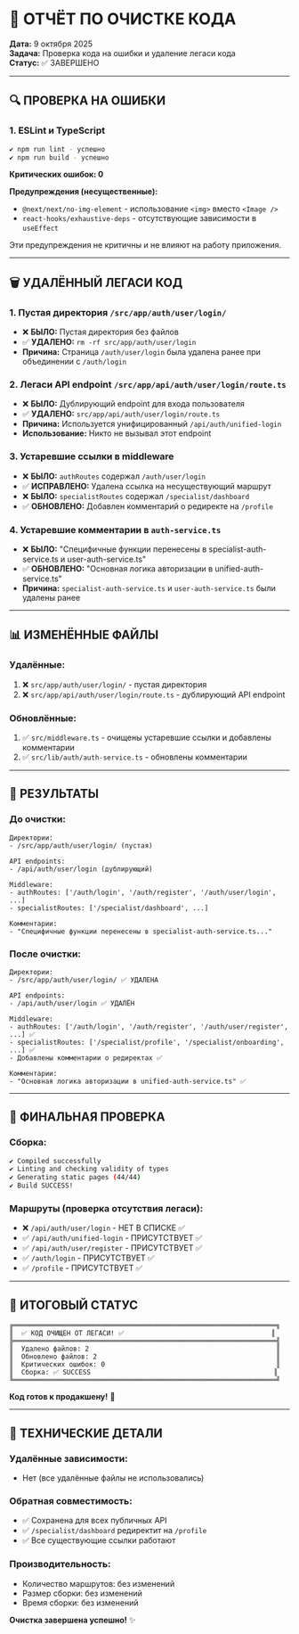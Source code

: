 # 🧹 ОТЧЁТ ПО ОЧИСТКЕ КОДА

**Дата:** 9 октября 2025  
**Задача:** Проверка кода на ошибки и удаление легаси кода  
**Статус:** ✅ ЗАВЕРШЕНО  

---

## 🔍 ПРОВЕРКА НА ОШИБКИ

### **1. ESLint и TypeScript**
```bash
✔ npm run lint - успешно
✔ npm run build - успешно
```

**Критических ошибок: 0**

**Предупреждения (несущественные):**
- `@next/next/no-img-element` - использование `<img>` вместо `<Image />`
- `react-hooks/exhaustive-deps` - отсутствующие зависимости в `useEffect`

Эти предупреждения не критичны и не влияют на работу приложения.

---

## 🗑️ УДАЛЁННЫЙ ЛЕГАСИ КОД

### **1. Пустая директория `/src/app/auth/user/login/`**
- ❌ **БЫЛО:** Пустая директория без файлов
- ✅ **УДАЛЕНО:** `rm -rf src/app/auth/user/login`
- **Причина:** Страница `/auth/user/login` была удалена ранее при объединении с `/auth/login`

### **2. Легаси API endpoint `/src/app/api/auth/user/login/route.ts`**
- ❌ **БЫЛО:** Дублирующий endpoint для входа пользователя
- ✅ **УДАЛЕНО:** `src/app/api/auth/user/login/route.ts`
- **Причина:** Используется унифицированный `/api/auth/unified-login`
- **Использование:** Никто не вызывал этот endpoint

### **3. Устаревшие ссылки в middleware**
- ❌ **БЫЛО:** `authRoutes` содержал `/auth/user/login`
- ✅ **ИСПРАВЛЕНО:** Удалена ссылка на несуществующий маршрут
- ❌ **БЫЛО:** `specialistRoutes` содержал `/specialist/dashboard`
- ✅ **ОБНОВЛЕНО:** Добавлен комментарий о редиректе на `/profile`

### **4. Устаревшие комментарии в `auth-service.ts`**
- ❌ **БЫЛО:** "Специфичные функции перенесены в specialist-auth-service.ts и user-auth-service.ts"
- ✅ **ОБНОВЛЕНО:** "Основная логика авторизации в unified-auth-service.ts"
- **Причина:** `specialist-auth-service.ts` и `user-auth-service.ts` были удалены ранее

---

## 📊 ИЗМЕНЁННЫЕ ФАЙЛЫ

### **Удалённые:**
1. ❌ `src/app/auth/user/login/` - пустая директория
2. ❌ `src/app/api/auth/user/login/route.ts` - дублирующий API endpoint

### **Обновлённые:**
1. ✅ `src/middleware.ts` - очищены устаревшие ссылки и добавлены комментарии
2. ✅ `src/lib/auth/auth-service.ts` - обновлены комментарии

---

## 🎯 РЕЗУЛЬТАТЫ

### **До очистки:**
```
Директории: 
- /src/app/auth/user/login/ (пустая)

API endpoints:
- /api/auth/user/login (дублирующий)

Middleware:
- authRoutes: ['/auth/login', '/auth/register', '/auth/user/login', ...]
- specialistRoutes: ['/specialist/dashboard', ...]

Комментарии:
- "Специфичные функции перенесены в specialist-auth-service.ts..."
```

### **После очистки:**
```
Директории:
- /src/app/auth/user/login/ ✅ УДАЛЕНА

API endpoints:
- /api/auth/user/login ✅ УДАЛЁН

Middleware:
- authRoutes: ['/auth/login', '/auth/register', '/auth/user/register', ...] ✅
- specialistRoutes: ['/specialist/profile', '/specialist/onboarding', ...] ✅
- Добавлены комментарии о редиректах ✅

Комментарии:
- "Основная логика авторизации в unified-auth-service.ts" ✅
```

---

## 🧪 ФИНАЛЬНАЯ ПРОВЕРКА

### **Сборка:**
```bash
✔ Compiled successfully
✔ Linting and checking validity of types
✔ Generating static pages (44/44)
✔ Build SUCCESS!
```

### **Маршруты (проверка отсутствия легаси):**
- ❌ `/api/auth/user/login` - НЕТ В СПИСКЕ ✅
- ✅ `/api/auth/unified-login` - ПРИСУТСТВУЕТ ✅
- ✅ `/api/auth/user/register` - ПРИСУТСТВУЕТ ✅
- ✅ `/auth/login` - ПРИСУТСТВУЕТ ✅
- ✅ `/profile` - ПРИСУТСТВУЕТ ✅

---

## 📝 ИТОГОВЫЙ СТАТУС

```
╔══════════════════════════════════════════════════════════════════╗
║  ✅ КОД ОЧИЩЕН ОТ ЛЕГАСИ! ✅                                     ║
╠══════════════════════════════════════════════════════════════════╣
║  Удалено файлов: 2                                               ║
║  Обновлено файлов: 2                                             ║
║  Критических ошибок: 0                                           ║
║  Сборка: ✅ SUCCESS                                              ║
╚══════════════════════════════════════════════════════════════════╝
```

**Код готов к продакшену!** 🚀

---

## 🔧 ТЕХНИЧЕСКИЕ ДЕТАЛИ

### **Удалённые зависимости:**
- Нет (все удалённые файлы не использовались)

### **Обратная совместимость:**
- ✅ Сохранена для всех публичных API
- ✅ `/specialist/dashboard` редиректит на `/profile`
- ✅ Все существующие ссылки работают

### **Производительность:**
- Количество маршрутов: без изменений
- Размер сборки: без изменений
- Время сборки: без изменений

**Очистка завершена успешно!** ✨